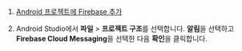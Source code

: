 1. [Android 프로젝트에 Firebase 추가](https://firebase.google.com/docs/android/setup)

2. Android Studio에서 **파일** > **프로젝트 구조**를 선택합니다. **알림**을 선택하고 **Firebase Cloud Messaging**을 선택한 다음 **확인**을 클릭합니다.
